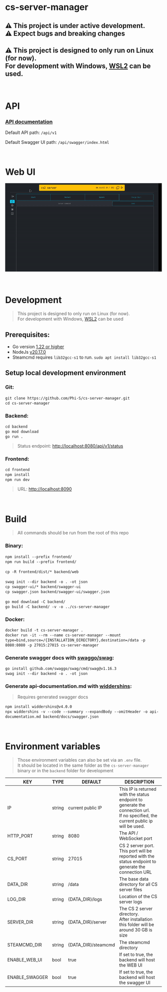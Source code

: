 # cs-server-manager

## :warning: This project is under active development.<br/>:warning: Expect bugs and breaking changes

## :warning: This project is designed to only run on Linux (for now).<br/>For development with Windows, [WSL2](https://learn.microsoft.com/windows/wsl/install) can be used.

<br/>

# API

### [API documentation](api-documentation.md)

Default API path: `/api/v1`

Default Swagger UI path: `/api/swagger/index.html`

<br/>

# Web UI

![Web UI](web-ui-start-server.gif)

<br/>

# Development

> This project is designed to only run on Linux (for now).<br/>
> For development with Windows, [WSL2](https://learn.microsoft.com/windows/wsl/install) can be used

## Prerequisites:

- Go version [1.22 or higher](https://go.dev/doc/install)
- NodeJs [v20.17.0](https://nodejs.org/en)
- Steamcmd requires `lib32gcc-s1` to run.
  `sudo apt install lib32gcc-s1`

## Setup local development environment

### Git:

```
git clone https://github.com/Phi-S/cs-server-manager.git
cd cs-server-manager
```

### Backend:

```
cd backend
go mod download
go run .
```

> Status endpoint: [http://localhost:8080/api/v1/status](http://localhost:8080/api/v1/logs/100) <br/>

### Frontend:

```
cd frontend
npm install
npm run dev
```

> URL: [http://localhost:8090](http://localhost:8090)

<br/>

# Build

> All commands should be run from the root of this repo

### Binary:

```
npm install --prefix frontend/
npm run build --prefix frontend/

cp -R frontend/dist/* backend/web

swag init --dir backend -o . -ot json
cp swagger-ui/* backend/swagger-ui
cp swagger.json backend/swagger-ui/swagger.json

go mod download -C backend/
go build -C backend/ -v -o ../cs-server-manager
```

### Docker:

```
docker build -t cs-server-manager .
docker run -it --rm --name cs-server-manager --mount type=bind,source=/{INSTALLATION_DIRECTORY},destination=/data -p 8080:8080 -p 27015:27015 cs-server-manager
```

### Generate swagger docs with [swaggo/swag](https://github.com/swaggo/swag):

```
go install github.com/swaggo/swag/cmd/swag@v1.16.3
swag init --dir backend -o . -ot json
```

### Generate api-documentation.md with [widdershins](https://github.com/Mermade/widdershins):

> Requires generated swagger docs

```
npm install widdershins@v4.0.0
npx widdershins -v --code --summary --expandBody --omitHeader -o api-documentation.md backend/docs/swagger.json
```

<br/>

# Environment variables

> Those environment variables can also be set via an `.env` file.
> <br/>
> It should be located in the same folder as the `cs-server-manager` binary or in the `backend` folder for development

| KEY            | TYPE   | DEFAULT             | DESCRIPTION                                                                                                                           |
| -------------- | ------ | ------------------- | ------------------------------------------------------------------------------------------------------------------------------------- |
| IP             | string | current public IP   | This IP is returned with the status endpoint to generate the connection url.<br/>If no specified, the current public ip will be used. |
| HTTP_PORT      | string | 8080                | The API / WebSocket port                                                                                                              |
| CS_PORT        | string | 27015               | CS 2 server port. This port will be reported with the status endpoint to generate the connection URL                                  |
| DATA_DIR       | string | /data               | The base data directory for all CS server files                                                                                       |
| LOG_DIR        | string | {DATA_DIR}/logs     | Location of the CS server logs                                                                                                        |
| SERVER_DIR     | string | {DATA_DIR}/server   | The CS 2 server directory.<br/>After installation this folder will be around 30 GB is size                                            |
| STEAMCMD_DIR   | string | {DATA_DIR}/steamcmd | The steamcmd directory                                                                                                                |
| ENABLE_WEB_UI  | bool   | true                | If set to true, the backend will host the WEB UI                                                                                      |
| ENABLE_SWAGGER | bool   | true                | If set to true, the backend will host the swagger UI                                                                                  |
